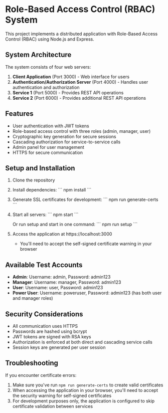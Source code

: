 # Role-Based Access Control (RBAC) System

This project implements a distributed application with Role-Based Access Control (RBAC) using Node.js and Express.

## System Architecture

The system consists of four web servers:
1. **Client Application** (Port 3000) - Web interface for users
2. **Authentication/Authorization Server** (Port 4000) - Handles user authentication and authorization
3. **Service 1** (Port 5000) - Provides REST API operations
4. **Service 2** (Port 6000) - Provides additional REST API operations

## Features

- User authentication with JWT tokens
- Role-based access control with three roles (admin, manager, user)
- Cryptographic key generation for secure sessions
- Cascading authorization for service-to-service calls
- Admin panel for user management
- HTTPS for secure communication

## Setup and Installation

1. Clone the repository
2. Install dependencies:
   \`\`\`
   npm install
   \`\`\`
3. Generate SSL certificates for development:
   \`\`\`
   npm run generate-certs
   \`\`\`
4. Start all servers:
   \`\`\`
   npm start
   \`\`\`
   
   Or run setup and start in one command:
   \`\`\`
   npm run setup
   \`\`\`

5. Access the application at https://localhost:3000
   - You'll need to accept the self-signed certificate warning in your browser

## Available Test Accounts

- **Admin**: Username: admin, Password: admin123
- **Manager**: Username: manager, Password: admin123
- **User**: Username: user, Password: admin123
- **Power User**: Username: poweruser, Password: admin123 (has both user and manager roles)

## Security Considerations

- All communication uses HTTPS
- Passwords are hashed using bcrypt
- JWT tokens are signed with RSA keys
- Authorization is enforced at both direct and cascading service calls
- Session keys are generated per user session

## Troubleshooting

If you encounter certificate errors:
1. Make sure you've run `npm run generate-certs` to create valid certificates
2. When accessing the application in your browser, you'll need to accept the security warning for self-signed certificates
3. For development purposes only, the application is configured to skip certificate validation between services
